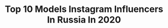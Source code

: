 ---
title: Top 10 Models Instagram Influencers In Russia In 2020
description: >-
  Find top models Instagram influencers in Russia in 2020. Most popular hashtags: #makeup #photomodel #russia #modelwork.
platform: Instagram
profiles:
  - username: "dianashemetova2"
    fullname: >-
      Diana
    location: "Russia"
    followers: 29276
    engagement: 119
    commentsToLikes: 0.020940
    avatar: "https://scontent-ams4-1.cdninstagram.com/v/t51.2885-19/s320x320/80773628_464567574228239_1259964046812119040_n.jpg?_nc_ht=scontent-ams4-1.cdninstagram.com&_nc_ohc=StZPGJm0busAX_ozhkk&oh=7c1ca810b687ba26e14c952b0566d798&oe=5EB22E05"
    verified: false
    hashtags: "#blueeyes, #photoshoot, #russiangirl, #midelwork"
  - username: "regiichi"
    fullname: >-
      🐍  Regich / カオナシ
    location: "Russia"
    followers: 15900
    engagement: 1064
    commentsToLikes: 0.073191
    avatar: "https://scontent-nrt1-1.cdninstagram.com/v/t51.2885-19/s320x320/90961007_148440236470665_3951674601594945536_n.jpg?_nc_ht=scontent-nrt1-1.cdninstagram.com&_nc_ohc=ojvu08Gm5kUAX8euFul&oh=6dbe6827de30e679110e313996848140&oe=5EA50585"
    verified: false
    hashtags: "#ulzzangs, #koreanmakeup, #attackontitancosplay, #tomboystyle"
  - username: "whydayana"
    fullname: >-
      Дая🔐
    location: "Russia"
    followers: 17395
    engagement: 1796
    commentsToLikes: 0.082166
    avatar: "https://scontent-lhr8-1.cdninstagram.com/v/t51.2885-19/s320x320/91583174_256729615364917_8974655845157568512_n.jpg?_nc_ht=scontent-lhr8-1.cdninstagram.com&_nc_ohc=eo0azdwfu-0AX_kkhnp&oh=ef190995116d62f45e3dbbcd6c8b12eb&oe=5EB909C9"
    verified: false
    hashtags: "#russia, #woman, #girl, #fitnes"
  - username: "sofia__summer"
    fullname: >-
      Model Moscow♥️
    location: "Russia"
    followers: 6289
    engagement: 5659
    commentsToLikes: 0.442819
    avatar: "https://scontent-ams4-1.cdninstagram.com/v/t51.2885-19/s320x320/83554429_2461349710794787_7475122723052584960_n.jpg?_nc_ht=scontent-ams4-1.cdninstagram.com&_nc_ohc=bwfgld6lzdwAX9JR7SD&oh=7d1a1b39f8a70fb811267fae1ebd4309&oe=5EB9BBF1"
    verified: false
    hashtags: ""
  - username: "galinapolozhiy"
    fullname: >-
      Galina Polozhiy
    location: "Russia"
    followers: 4955
    engagement: 1610
    commentsToLikes: 0.212325
    avatar: "https://scontent-ams4-1.cdninstagram.com/v/t51.2885-19/s320x320/74958160_600437830724245_6970607594989682688_n.jpg?_nc_ht=scontent-ams4-1.cdninstagram.com&_nc_ohc=VZhQpCPvlooAX-I-mHT&oh=60da776a38bd375df1f5350d6691a2e7&oe=5EBA7CDD"
    verified: false
    hashtags: "#styleover60, #50newstart, #fabover50, #spbgram"
  - username: "olga_lovely_baby"
    fullname: >-
      Ольга Боровикова
    location: "Russia"
    followers: 7608
    engagement: 2740
    commentsToLikes: 0.060166
    avatar: "https://scontent-amt2-1.cdninstagram.com/v/t51.2885-19/s320x320/67240495_434757723804141_321036835302146048_n.jpg?_nc_ht=scontent-amt2-1.cdninstagram.com&_nc_ohc=DFfmt9ZTDXIAX885FOQ&oh=6eaeb54be4df014be8e6c2f4dfa4ca3c&oe=5EBA6939"
    verified: false
    hashtags: "#minimodel, #topmodels, #kidsmodel, #fashionista"
  - username: "sofia_chemeris"
    fullname: >-
      ⚜️SOFIA CHEMERIS⚜️
    location: "Russia"
    followers: 8161
    engagement: 1130
    commentsToLikes: 0.218793
    avatar: "https://scontent-ams4-1.cdninstagram.com/v/t51.2885-19/s320x320/49465986_2229019284013798_6339099737207078912_n.jpg?_nc_ht=scontent-ams4-1.cdninstagram.com&_nc_ohc=JeuIKhr0PMUAX8dpGDO&oh=489a74a85d93b63ece87aa9440b5e29e&oe=5EBA57FA"
    verified: false
    hashtags: "#backstage, #mytoy"
  - username: "nasta_lee"
    fullname: >-
      НАСТЯ ЛИ
    location: "Russia"
    followers: 6166
    engagement: 1911
    commentsToLikes: 0.064725
    avatar: "https://scontent-nrt1-1.cdninstagram.com/v/t51.2885-19/s150x150/89941413_492198938144112_7527477146030178304_n.jpg?_nc_ht=scontent-nrt1-1.cdninstagram.com&_nc_ohc=UxAvtfK73UkAX9YY9fL&oh=f6ae82eb95a0ad404f1351f02033e1ee&oe=5EA7385E"
    verified: false
    hashtags: "#kvnofficial, #kvn, #fliptheswitch, #fliptheswitchchallenge"
  - username: "anastasiyagoulimova_official"
    fullname: >-
      Анастасия Гулимова
    location: "Russia"
    followers: 28971
    engagement: 1079
    commentsToLikes: 0.047164
    avatar: "https://scontent-lhr8-1.cdninstagram.com/v/t51.2885-19/s320x320/32321845_456312508123481_54599642901381120_n.jpg?_nc_ht=scontent-lhr8-1.cdninstagram.com&_nc_ohc=7nz6F2WoAQMAX95Clgd&oh=d67396adb834205610db14112bbd3f9f&oe=5EB15CC6"
    verified: false
    hashtags: "#backstage"
  - username: "zlatapodgorskaya_official"
    fullname: >-
      Злата Подгорская
    location: "Russia"
    followers: 4388
    engagement: 1950
    commentsToLikes: 0.171782
    avatar: "https://instagram.fpen1-1.fna.fbcdn.net/v/t51.2885-19/s320x320/88213029_237899987375188_6313042870701916160_n.jpg?_nc_ht=instagram.fpen1-1.fna.fbcdn.net&_nc_ohc=ZGeIaIBreZUAX87kqDS&oh=20f08c476caec414eac02807a05e424c&oe=5E91CF77"
    verified: false
    hashtags: "#trendykids, #internationalchildrenmodels, #beautyfulmodel, #nicekids"
---